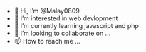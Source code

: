 - 👋 Hi, I’m @Malay0809
- 👀 I’m interested in  web devlopment
- 🌱 I’m currently learning javascript and php
- 💞️ I’m looking to collaborate on ...
- 📫 How to reach me ...

<!---
Malay0809/Malay0809 is a ✨ special ✨ repository because its `README.md` (this file) appears on your GitHub profile.
You can click the Preview link to take a look at your changes.
--->
